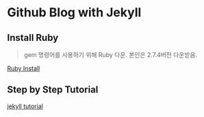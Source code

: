 # Github Blog with Jekyll

## Install Ruby
> gem 명령어를 사용하기 위해 Ruby 다운. 본인은 2.7.4버전 다운받음.

[Ruby Install](https://rubyinstaller.org/downloads/)

## Step by Step Tutorial
[jekyll tutorial](http://jekyllrb-ko.github.io/docs/step-by-step/01-setup/ 'jekyll tutorial')
